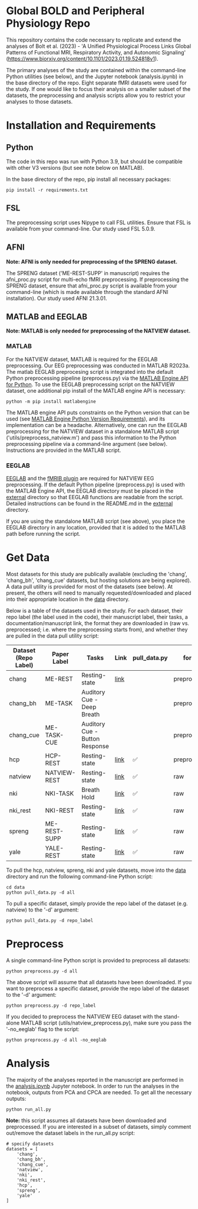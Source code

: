 # Global BOLD and Peripheral Physiology Repo
This repository contains the code necessary to replicate and extend the analyses of Bolt et al. (2023) - 'A Unified Physiological Process Links Global Patterns of Functional MRI, Respiratory Activity, and Autonomic Signaling' (https://www.biorxiv.org/content/10.1101/2023.01.19.524818v1). 

The primary analyses of the study are contained within the command-line Python utilities (see below), and the Jupyter notebook (analysis.ipynb) in the base directory of the repo. Eight separate fMRI datasets were used for the study. If one would like to focus their analysis on a smaller subset of the datasets, the preprocessing and analysis scripts allow you to restrict your analyses to those datasets. 


# Installation and Requirements

## Python  
The code in this repo was run with Python 3.9, but should be compatible with other V3 versions (but see note below on MATLAB). 

In the base directory of the repo, pip install all necessary packages:
```
pip install -r requirements.txt
```

## FSL
The preprocessing script uses Nipype to call FSL utilities. Ensure that FSL is available from your command-line. Our study used FSL 5.0.9.

## AFNI

**Note: AFNI is only needed for preprocessing of the SPRENG dataset.**

The SPRENG dataset ('ME-REST-SUPP' in manuscript) requires the afni_proc.py script for multi-echo fMRI preprocessing. If preprocessing the SPRENG dataset, ensure that afni_proc.py script is available from your command-line (which is made available through the standard AFNI installation).  Our study used AFNI 21.3.01. 


## MATLAB and EEGLAB

**Note: MATLAB is only needed for preprocessing of the NATVIEW dataset.**

### MATLAB
For the NATVIEW dataset, MATLAB is required for the EEGLAB preprocessing. Our EEG preprocessing was conducted in MATLAB R2023a. The matlab EEGLAB preprocesing script is integrated into the default Python preprocessing pipeline (preprocess.py) via the [MATLAB Engine API for Python](https://www.mathworks.com/help/matlab/matlab_external/install-the-matlab-engine-for-python.html). To use the EEGLAB preprocessing script on the NATVIEW dataset, one additional pip install of the MATLAB engine API is necessary:

```
python -m pip install matlabengine
```

The MATLAB engine API puts constraints on the Python version that can be used (see [MATLAB Engine Python Version Requirements](https://www.mathworks.com/support/requirements/python-compatibility.html)), and its implementation can be a headache. Alternatively, one can run the EEGLAB preprocessing for the NATVIEW dataset in a standalone MATLAB script ('utils/preprocess_natview.m') and pass this information to the Python preprocessing pipeline via a command-line argument (see below). Instructions are provided in the MATLAB script.

### EEGLAB
[EEGLAB](https://github.com/sccn/eeglab) and the [fMRIB plugin](https://github.com/sccn/fMRIb) are required for NATVIEW EEG preprocessing. If the default Python pipeline (preprocess.py) is used with the MATLAB Engine API, the EEGLAB directory must be placed in the [external](external/) directory so that EEGLAB functions are readable from the script. Detailed instructions can be found in the README.md in the [external](external/) directory.

If you are using the standalone MATLAB script (see above), you place the EEGLAB directory in any location, provided that it is added to the MATLAB path before running the script.

# Get Data
Most datasets for this study are publically available (excluding the 'chang', 'chang_bh', 'chang_cue' datasets, but hosting solutions are being explored). A data pull utility is provided for most of the datasets (see below). At present, the others will need to manually requested/downloaded and placed into their appropriate location in the [data](data/) directory. 

Below is a table of the datasets used in the study. For each dataset, their repo label (the label used in the code), their manuscript label, their tasks, a documentation/manuscript link, the format they are downloaded in (raw vs. preprocessed; i.e. where the preprocessing starts from), and whether they are pulled in the data pull utility script:


| Dataset (Repo Label) | Paper Label  | Tasks                      | Link                                                               | pull_data.py       | format       |
| -------------------- | ------------ | -------------------------- | ------------------------------------------------------------------ | ------------------ | ------------ |
|        chang         | ME-REST      | Resting-state              | [link](https://elifesciences.org/articles/62376)                   |                    | preprocessed |
|        chang_bh      | ME-TASK      | Auditory Cue - Deep Breath |                                                                    |                    | preprocessed |
|        chang_cue     | ME-TASK-CUE  | Auditory Cue - Button Response   |                                                                    |                    | preprocessed |
|        hcp           | HCP-REST     | Resting-state              | [link](https://www.humanconnectome.org/study/hcp-young-adult)      | :white_check_mark: | preprocessed |
|        natview       | NATVIEW-REST | Resting-state              | [link](https://www.biorxiv.org/content/10.1101/2022.11.23.517540v1)| :white_check_mark: | raw          |
|        nki           | NKI-TASK     | Breath Hold                | [link](http://fcon_1000.projects.nitrc.org/indi/enhanced/)         | :white_check_mark: | raw          |
|        nki_rest      | NKI-REST     | Resting-state              | [link](http://fcon_1000.projects.nitrc.org/indi/enhanced/)         | :white_check_mark: | raw          |
|        spreng        | ME-REST-SUPP | Resting-state              | [link](https://openneuro.org/datasets/ds003592/versions/1.0.13)    | :white_check_mark: | raw          |
|        yale          | YALE-REST    | Resting-state              | [link](https://openneuro.org/datasets/ds003673/versions/2.0.1)     | :white_check_mark: | raw          |

To pull the hcp, natview, spreng, nki and yale datasets, move into the [data](data/) directory and run the following command-line Python script:

```
cd data
python pull_data.py -d all
```

To pull a specific dataset, simply provide the repo label of the dataset (e.g. natview) to the '-d' argument:

```
python pull_data.py -d repo_label
```

# Preprocess
A single command-line Python script is provided to preprocess all datasets:

```
python preprocess.py -d all
```

The above script will assume that all datasets have been downloaded. If you want to preprocess a specific dataset, provide the repo label of the dataset to the '-d' argument:

```
python preprocess.py -d repo_label
```

If you decided to preprocess the NATVIEW EEG dataset with the stand-alone MATLAB script (utils/natview_preprocess.py), make sure you pass the '-no_eeglab' flag to the script:

```
python preprocess.py -d all -no_eeglab
```


# Analysis
The majority of the analyses reported in the manuscript are performed in the [analysis.ipynb](analysis.ipynb) Jupyter notebook. In order to run the analyses in the notebook, outputs from PCA and CPCA are needed. To get all the necessary outputs:

```
python run_all.py
```
**Note:** this script assumes all datasets have been downloaded and preprocessed. If you are interested in a subset of datasets, simply comment out/remove the dataset labels in the run_all.py script:
```
# specify datasets
datasets = [
	'chang', 
	'chang_bh', 
	'chang_cue', 
	'natview',
	'nki',
	'nki_rest',
	'hcp', 
	'spreng', 
	'yale'
]
```



